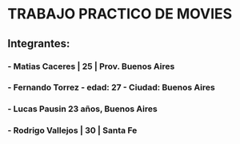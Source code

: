 # TRABAJO PRACTICO DE MOVIES

## Integrantes:

### - Matias Caceres   | 25 | Prov. Buenos Aires

### - Fernando Torrez - edad: 27 - Ciudad: Buenos Aires

### - Lucas Pausin 23 años, Buenos Aires

### - Rodrigo Vallejos | 30 | Santa Fe
